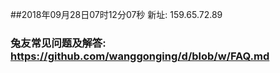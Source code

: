 ##2018年09月28日07时12分07秒 新址: 159.65.72.89
### 兔友常见问题及解答: https://github.com/wanggonging/d/blob/w/FAQ.md
